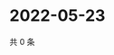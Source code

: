 # 2022-05-23

共 0 条

<!-- BEGIN WEIBO -->
<!-- 最后更新时间 Mon May 23 2022 19:12:12 GMT+0800 (China Standard Time) -->

<!-- END WEIBO -->

